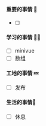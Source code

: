 

#### 重要的事情 🍎

- [ ] 

#### 学习的事情 🧑‍💻

- [ ] minivue
- [ ] 数组

#### 工地的事情 💤

- [ ] 发布

#### 生活的事情🍒

- [ ] 休息

